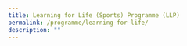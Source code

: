 ```yaml
---
title: Learning for Life (Sports) Programme (LLP)
permalink: /programme/learning-for-life/
description: ""
---
```

